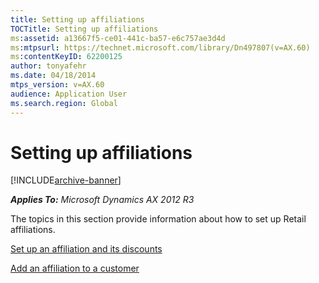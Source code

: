 ```yaml
---
title: Setting up affiliations
TOCTitle: Setting up affiliations
ms:assetid: a13667f5-ce01-441c-ba57-e6c757ae3d4d
ms:mtpsurl: https://technet.microsoft.com/library/Dn497807(v=AX.60)
ms:contentKeyID: 62200125
author: tonyafehr
ms.date: 04/18/2014
mtps_version: v=AX.60
audience: Application User
ms.search.region: Global
---
```


# Setting up affiliations 


[!INCLUDE[archive-banner](includes/archive-banner.md)]


_**Applies To:** Microsoft Dynamics AX 2012 R3_

The topics in this section provide information about how to set up Retail affiliations.

[Set up an affiliation and its discounts](set-up-an-affiliation-and-its-discounts.md)

[Add an affiliation to a customer](add-an-affiliation-to-a-customer.md)

  


